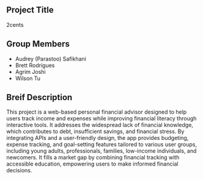 ## Project Title

2cents

## Group Members

- Audrey (Parastoo) Safikhani
- Brett Rodrigues
- Agrim Joshi
- Wilson Tu

## Breif Description

This project is a web-based personal financial advisor designed to help users track income and expenses while improving financial literacy through interactive tools. It addresses the widespread lack of financial knowledge, which contributes to debt, insufficient savings, and financial stress. By integrating APIs and a user-friendly design, the app provides budgeting, expense tracking, and goal-setting features tailored to various user groups, including young adults, professionals, families, low-income individuals, and newcomers. It fills a market gap by combining financial tracking with accessible education, empowering users to make informed financial decisions.
